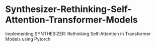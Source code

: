 # Synthesizer-Rethinking-Self-Attention-Transformer-Models
Implementing SYNTHESIZER: Rethinking Self-Attention in Transformer Models using Pytorch
